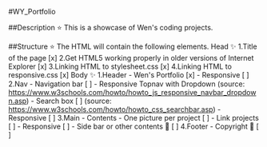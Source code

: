 #WY_Portfolio

##Description :star:
This is a showcase of Wen's coding projects.

##Structure :star:
The HTML will contain the following elements.
  Head :sparkles:
    1.Title of the page [x]
    2.Get HTML5 working properly in older versions of Internet Explorer [x]
    3.Linking HTML to stylesheet.css [x]
    4.Linking HTML to responsive.css [x]
  Body :sparkles:
    1.Header
      - Wen's Portfolio [x]
      - Responsive [ ]
    2.Nav
      - Navigation bar [ ]
        - Responsive Topnav with Dropdown
        (source: https://www.w3schools.com/howto/howto_js_responsive_navbar_dropdown.asp)
      - Search box [ ]
      (source: https://www.w3schools.com/howto/howto_css_searchbar.asp)
      - Responsive [ ]
    3.Main
      - Contents
        - One picture per project [ ]
        - Link projects [ ]
        - Responsive [ ]
      - Side bar or other contents :thought_balloon: [ ]
    4.Footer
      - Copyright :thought_balloon: [ ]
        
